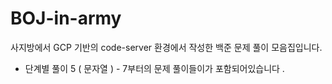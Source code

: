 # BOJ-in-army

사지방에서 GCP 기반의 code-server 환경에서 작성한 백준 문제 풀이 모음집입니다. 

- 단계별 풀이 5 ( 문자열 ) - 7부터의 문제 풀이들이가 포함되어있습니다 .